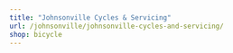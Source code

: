 ```yaml
---
title: "Johnsonville Cycles & Servicing"
url: /johnsonville/johnsonville-cycles-and-servicing/
shop: bicycle
---
```

